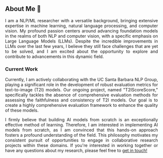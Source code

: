 <div style="text-align: justify;">

  ## About Me 🚀
  
  I am a NLP/ML researcher with a versatile background, bringing extensive expertise in machine learning, natural language processing, and computer vision. My profound passion centers around advancing foundation models in the realms of both NLP and computer vision, with a specific emphasis on Large Language Models (LLMs). Despite the incredible improvements in LLMs over the last few years, I believe they still face challenges that are yet to be solved, and I am excited about the opportunity to explore and contribute to advancements in this dynamic field.
  
  ### Current Work
  
  Currently, I am actively collaborating with the UC Santa Barbara NLP Group, playing a significant role in the development of robust evaluation metrics for text-to-image (T2I)  models. Our ongoing project, named "T2IScoreScore," specifically tackles the absence of comprehensive evaluation methods for assessing the faithfulness and consistency of T2I models. Our goal is to create a highly comprehensive evaluation framework to enhance the quality of these models.
    
I firmly believe that building AI models from scratch is an exceptionally effective method of learning. Therefore, I am interested in implementing AI models from scratch, as I am convinced that this hands-on approach fosters a profound understanding of the field. This philosophy motivates my consistent pursuit of opportunities to engage in collaborative research projects within these domains. If you're interested in working together or have any questions about my research, please feel free to [get in touch!](mailto:khoshnoodi.ma@gmail.com)

</div>

<!---
[![GitHub Streak](https://github-readme-streak-stats.herokuapp.com?user=Arenaa&theme=dark&card_width=450)](https://git.io/streak-stats)


Arenaa/Arenaa is a ✨ special ✨ repository because its `README.md` (this file) appears on your GitHub profile.
You can click the Preview link to take a look at your changes.
--->
